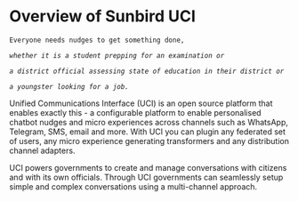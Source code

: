 # Overview of Sunbird UCI

`Everyone needs nudges to get something done,`

_`whether it is a student prepping for an examination or`_&#x20;

_`a district official assessing state of education in their district or`_&#x20;

_`a youngster looking for a job.`_&#x20;

Unified Communications Interface (UCI) is an open source platform that enables exactly this - a configurable platform to enable personalised chatbot nudges and micro experiences across channels such as WhatsApp, Telegram, SMS, email and more. With UCI you can plugin any federated set of users, any micro experience generating transformers and any distribution channel adapters.

UCI powers governments to create and manage conversations with citizens and with its own officials. Through UCI governments can seamlessly setup simple and complex conversations using a multi-channel approach.


